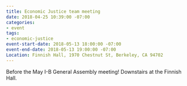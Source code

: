 ```yaml
---
title: Economic Justice team meeting
date: 2018-04-25 10:39:00 -07:00
categories:
- event
tags:
- economic-justice
event-start-date: 2018-05-13 18:00:00 -07:00
event-end-date: 2018-05-13 19:00:00 -07:00
Location: Finnish Hall, 1970 Chestnut St, Berkeley, CA 94702
---
```


Before the May I-B General Assembly meeting! Downstairs at the Finnish Hall.